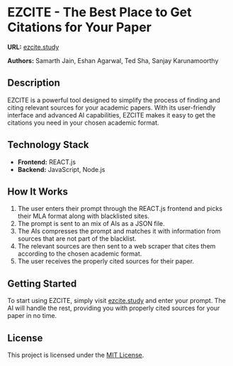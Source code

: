 # EZCITE - The Best Place to Get Citations for Your Paper

**URL:** [ezcite.study](https://ezcite.study)

**Authors:** Samarth Jain, Eshan Agarwal, Ted Sha, Sanjay Karunamoorthy

## Description

EZCITE is a powerful tool designed to simplify the process of finding and citing relevant sources for your academic papers. With its user-friendly interface and advanced AI capabilities, EZCITE makes it easy to get the citations you need in your chosen academic format.

## Technology Stack

- **Frontend:** REACT.js
- **Backend:** JavaScript, Node.js

## How It Works

1. The user enters their prompt through the REACT.js frontend and picks their MLA format along with blacklisted sites.
2. The prompt is sent to an mix of AIs as a JSON file.
3. The AIs compresses the prompt and matches it with information from sources that are not part of the blacklist.
4. The relevant sources are then sent to a web scraper that cites them according to the chosen academic format.
5. The user receives the properly cited sources for their paper.

## Getting Started

To start using EZCITE, simply visit [ezcite.study](https://ezcite.study) and enter your prompt. The AI will handle the rest, providing you with properly cited sources for your paper in no time.

## License

This project is licensed under the [MIT License](./LICENSE).
